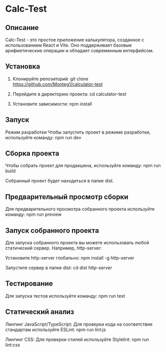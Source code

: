 # Calc-Test

## Описание

Calc-Test - это простое приложение калькулятора, созданное с использованием React и Vite. Оно поддерживает базовые арифметические операции и обладает современным интерфейсом.

## Установка

1. Клонируйте репозиторий:
  git clone https://github.com/Monteg1/calculator-test

2. Перейдите в директорию проекта:
  cd calculator-test

3. Установите зависимости:
  npm install

## Запуск

Режим разработки
Чтобы запустить проект в режиме разработки, используйте команду:
  npm run dev

## Сборка проекта

Чтобы собрать проект для продакшена, используйте команду:
  npm run build

Собранный проект будет находиться в папке dist.

## Предварительный просмотр сборки

Для предварительного просмотра собранного проекта используйте команду:
  npm run preview

## Запуск собранного проекта

Для запуска собранного проекта вы можете использовать любой статический сервер. Например, http-server:

Установите http-server глобально:
  npm install -g http-server

Запустите сервер в папке dist:
  cd dist
  http-server

## Тестирование

Для запуска тестов используйте команду:
  npm run test

## Статический анализ

Линтинг JavaScript/TypeScript: 
Для проверки кода на соответствие стандартам используйте ESLint:
  npm run lint:js

Линтинг CSS: 
Для проверки стилей используйте Stylelint:
  npm run lint:css

